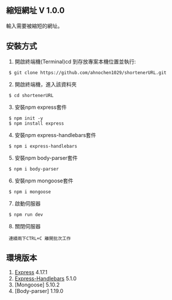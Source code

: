 ## 縮短網址 V 1.0.0
輸入需要被縮短的網址。


## 安裝方式
1. 開啟終端機(Terminal)cd 到存放專案本機位置並執行:
```
 $ git clone https://github.com/ahnochen1029/shortenerURL.git
```

2. 開啟終端機，進入該資料夾
```
 $ cd shortenerURL
```

3. 安裝npm express套件
```
 $ npm init -y
 $ npm install express
```

4. 安裝npm express-handlebars套件
```
 $ npm i express-handlebars
```

5. 安裝npm body-parser套件
```
 $ npm i body-parser
```

6. 安裝npm mongoose套件
```
 $ npm i mongoose
```

7. 啟動伺服器
```
 $ npm run dev
```

8. 關閉伺服器
```
 連續兩下CTRL+C 離開批次工作
```

## 環境版本
1. [Express](https://expressjs.com/en/starter/installing.html) 4.17.1
2. [Express-Handlebars](https://www.npmjs.com/package/express-handlebars) 5.1.0
3. [Mongoose] 5.10.2
4. [Body-parser] 1.19.0
